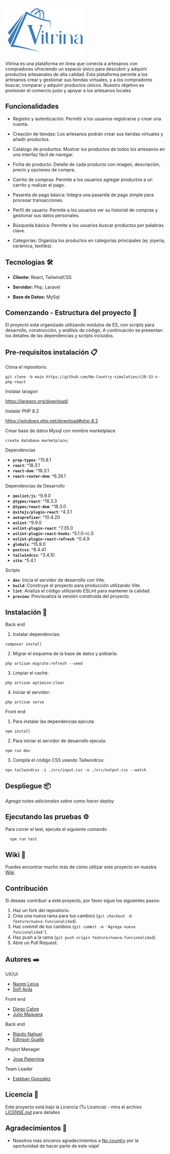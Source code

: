 ![](https://github.com/No-Country-simulation/c20-33-n-php-react/blob/main/logo_vitrina_azul.png)

Vitrina es una plataforma en línea que conecta a artesanos con compradores  ofreciendo un espacio único para descubrir y adquirir productos artesanales de alta calidad. 
Esta plataforma permite a los artesanos crear y gestionar sus tiendas virtuales, y a los compradores buscar, comparar y adquirir productos únicos. Nuestro objetivo es promover el 
comercio justo y apoyar a los artesanos locales

## Funcionalidades 

- Registro y autenticación: Permitir a los usuarios registrarse y crear una cuenta.

- Creación de tiendas: Los artesanos podrán crear sus tiendas virtuales y añadir productos.

- Catálogo de productos: Mostrar los productos de todos los artesanos en una interfaz fácil de navegar.

- Ficha de producto: Detalle de cada producto con imagen, descripción, precio y opciones de compra.

- Carrito de compras: Permite a los usuarios agregar productos a un carrito y realizar el pago.

- Pasarela de pago básica: Integra una pasarela de pago simple para procesar transacciones.

- Perfil de usuario: Permite a los usuarios ver su historial de compras y gestionar sus datos personales.

- Búsqueda básica: Permite a los usuarios buscar productos por palabras clave.

- Categorías: Organiza los productos en categorías principales (ej: joyería, cerámica, textiles).

## Tecnologías 🛠️

- **Cliente:** React, TailwindCSS

- **Servidor:** Php, Laravel

- **Base de Datos:** MySql

## Comenzando - Estructura del proyecto 🚀

El proyecto está organizado utilizando módulos de ES, con scripts para desarrollo, construcción, y análisis de código. 
A continuación se presentan los detalles de las dependencias y scripts incluidos.

## Pre-requisitos instalación 📋

Clona el repositorio.
 ```
git clone -b main https://github.com/No-Country-simulation/c20-33-n-php-react
 ```

Instalar laragon

  https://laragon.org/download/


Instalar PHP 8.2

 https://windows.php.net/download#php-8.2

Crear base de datos Mysql con nombre marketplace

 ```
 create database marketplace;
```

Dependencias

- **`prop-types`**: ^15.8.1
- **`react`**: ^18.3.1
- **`react-dom`**: ^18.3.1
- **`react-router-dom`**: ^6.26.1

Dependencias de Desarrollo

- **`@eslint/js`**: ^9.9.0
- **`@types/react`**: ^18.3.3
- **`@types/react-dom`**: ^18.3.0
- **`@vitejs/plugin-react`**: ^4.3.1
- **`autoprefixer`**: ^10.4.20
- **`eslint`**: ^9.9.0
- **`eslint-plugin-react`**: ^7.35.0
- **`eslint-plugin-react-hooks`**: ^5.1.0-rc.0
- **`eslint-plugin-react-refresh`**: ^0.4.9
- **`globals`**: ^15.9.0
- **`postcss`**: ^8.4.41
- **`tailwindcss`**: ^3.4.10
- **`vite`**: ^5.4.1

Scripts

- **`dev`**: Inicia el servidor de desarrollo con Vite.
- **`build`**: Construye el proyecto para producción utilizando Vite.
- **`lint`**: Analiza el código utilizando ESLint para mantener la calidad.
- **`preview`**: Previsualiza la versión construida del proyecto.



## Instalación 🔧

Back end

1. Instalar dependencias:
 ```
composer install 
```
2. Migrar el esquema de la base de datos y poblarla:

 ```
php artisan migrate:refresh --seed 
 ```
3. Limpiar el caché:

 ```
php artisan optimize:clear 
 ```
4. Iniciar el servidor:

 ```
php artisan serve 
 ```

Front end

1. Para instalar las dependencias ejecuta:
 ```
npm install
```
2. Para iniciar el servidor de desarrollo ejecuta:

 ```
npm run dev
 ```
3. Compila el código CSS usando Tailwindcss:

 ```
npx tailwindcss -i ./src/input.css -o ./src/output.css --watch
 ```

## Despliegue 📦
_Agrega notas adicionales sobre como hacer deploy_


## Ejecutando las pruebas ⚙️

Para correr el test, ejecuta el siguiente comando

```bash
  npm run test
```
## Wiki 📖

Puedes encontrar mucho más de cómo utilizar este proyecto en nuestra [Wiki](https://github.com/No-Country-simulation/c20-33-n-php-react/wiki)

## Contribución

Si deseas contribuir a este proyecto, por favor sigue los siguientes pasos:

1. Haz un fork del repositorio.
2. Crea una nueva rama para tus cambios (`git checkout -b feature/nueva-funcionalidad`).
3. Haz commit de tus cambios (`git commit -m 'Agrega nueva funcionalidad'`).
4. Haz push a la rama (`git push origin feature/nueva-funcionalidad`).
5. Abre un Pull Request.

## Autores ✒️

UX/UI
- [Naomi Leiva]()
- [Sofi Avila]()
  
Front end
- [Diego Cabre ]()
- [Julio Maquera]()

Back end
- [Riardo Nahuel]()
- [Edinson Gualle]()

Project Manager
- [Jose Paternina](https://www.linkedin.com/in/josepaterninaorozco/)

Team Leader
- [Esteban Gonzalez]()

## Licencia 📄

Este proyecto está bajo la Licencia (Tu Licencia) - mira el archivo [LICENSE.md](LICENSE.md) para detalles

## Agradecimientos 🎁

 - Nuestros más sinceros agradecimientos a [No country](https://www.nocountry.tech/) por la oportunidad de hacer parte de este viaje!
